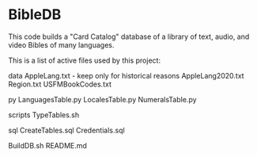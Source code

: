 # BibleDB
This code builds a "Card Catalog" database of a library of text, audio, and video Bibles of many languages.

This is a list of active files used by this project:

data
	AppleLang.txt - keep only for historical reasons
	AppleLang2020.txt
	Region.txt
	USFMBookCodes.txt

py
	LanguagesTable.py
	LocalesTable.py
	NumeralsTable.py

scripts
	TypeTables.sh

sql
	CreateTables.sql
	Credentials.sql

BuildDB.sh
README.md


